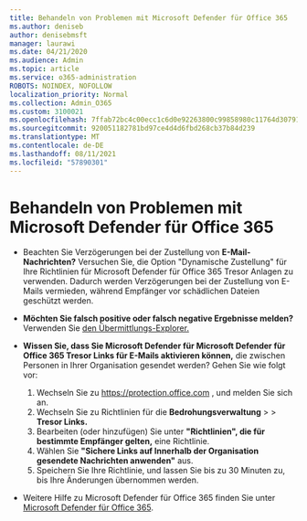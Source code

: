 ```yaml
---
title: Behandeln von Problemen mit Microsoft Defender für Office 365
ms.author: deniseb
author: denisebmsft
manager: laurawi
ms.date: 04/21/2020
ms.audience: Admin
ms.topic: article
ms.service: o365-administration
ROBOTS: NOINDEX, NOFOLLOW
localization_priority: Normal
ms.collection: Admin_O365
ms.custom: 3100021
ms.openlocfilehash: 7ffab72bc4c00ecc1c6d0e92263800c99858980c11764d307914635370306087
ms.sourcegitcommit: 920051182781bd97ce4d4d6fbd268cb37b84d239
ms.translationtype: MT
ms.contentlocale: de-DE
ms.lasthandoff: 08/11/2021
ms.locfileid: "57890301"
---
```

# <a name="troubleshoot-issues-with-microsoft-defender-for-office-365"></a>Behandeln von Problemen mit Microsoft Defender für Office 365

- Beachten Sie Verzögerungen bei der Zustellung von **E-Mail-Nachrichten?** Versuchen Sie, die Option "Dynamische Zustellung" für Ihre Richtlinien für Microsoft Defender für Office 365 Tresor Anlagen zu verwenden. Dadurch werden Verzögerungen bei der Zustellung von E-Mails vermieden, während Empfänger vor schädlichen Dateien geschützt werden.
- **Möchten Sie falsch positive oder falsch negative Ergebnisse melden?** Verwenden Sie [den Übermittlungs-Explorer.](https://protection.office.com/reportsubmission)
- **Wissen Sie, dass Sie Microsoft Defender für Microsoft Defender für Office 365 Tresor Links für E-Mails aktivieren können,** die zwischen Personen in Ihrer Organisation gesendet werden? Gehen Sie wie folgt vor:
    1. Wechseln Sie zu https://protection.office.com , und melden Sie sich an.
    2. Wechseln Sie zu Richtlinien für die **Bedrohungsverwaltung**  >    >  **Tresor Links.**
    3. Bearbeiten (oder hinzufügen) Sie unter **"Richtlinien", die für bestimmte Empfänger gelten,** eine Richtlinie.
    4. Wählen Sie **"Sichere Links auf Innerhalb der Organisation gesendete Nachrichten anwenden"** aus.
    5. Speichern Sie Ihre Richtlinie, und lassen Sie bis zu 30 Minuten zu, bis Ihre Änderungen übernommen werden.

- Weitere Hilfe zu Microsoft Defender für Office 365 finden Sie unter [Microsoft Defender für Office 365](https://docs.microsoft.com/microsoft-365/security/office-365-security/office-365-atp).